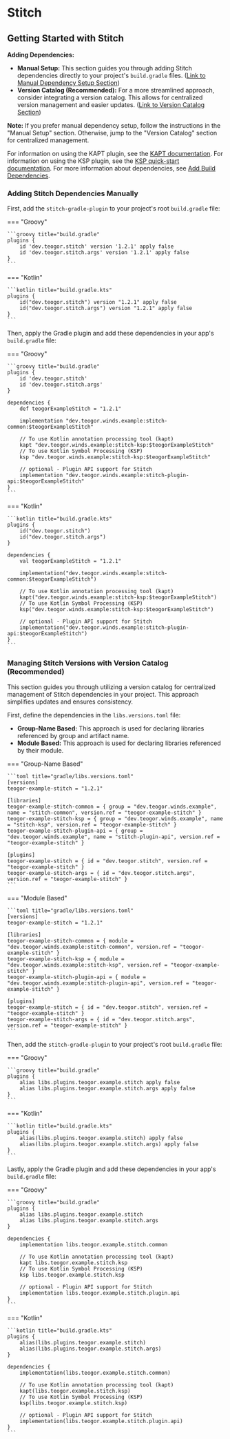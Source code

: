 # Stitch

[//]: # (REGION-DEPENDENCIES)

## Getting Started with Stitch

**Adding Dependencies:**

* **Manual Setup:**  This section guides you through adding Stitch dependencies directly to your project's `build.gradle` files. ([Link to Manual Dependency Setup Section](#adding-Stitch-dependencies-manually))
* **Version Catalog (Recommended):** For a more streamlined approach, consider integrating a version catalog. This allows for centralized version management and easier updates. ([Link to Version Catalog Section](#managing-Stitch-versions-with-version-catalog-recommended))

**Note:** If you prefer manual dependency setup, follow the instructions in the "Manual Setup" section. Otherwise, jump to the "Version Catalog" section for centralized management.

For information on using the KAPT plugin, see the [KAPT documentation](https://kotlinlang.org/docs/kapt.html).
For information on using the KSP plugin, see the [KSP quick-start documentation](https://kotlinlang.org/docs/ksp-quickstart.html).
For more information about dependencies, see [Add Build Dependencies](https://developer.android.com/studio/build/dependencies).

### Adding Stitch Dependencies Manually

First, add the `stitch-gradle-plugin` to your project's root `build.gradle` file:

=== "Groovy"

    ```groovy title="build.gradle"
    plugins {
        id 'dev.teogor.stitch' version '1.2.1' apply false
        id 'dev.teogor.stitch.args' version '1.2.1' apply false
    }
    ```

=== "Kotlin"

    ```kotlin title="build.gradle.kts"
    plugins {
        id("dev.teogor.stitch") version "1.2.1" apply false
        id("dev.teogor.stitch.args") version "1.2.1" apply false
    }
    ```

Then, apply the Gradle plugin and add these dependencies in your app's `build.gradle` file:

=== "Groovy"

    ```groovy title="build.gradle"
    plugins {
        id 'dev.teogor.stitch'
        id 'dev.teogor.stitch.args'
    }

    dependencies {
        def teogorExampleStitch = "1.2.1"
        
        implementation "dev.teogor.winds.example:stitch-common:$teogorExampleStitch"
        
        // To use Kotlin annotation processing tool (kapt)
        kapt "dev.teogor.winds.example:stitch-ksp:$teogorExampleStitch"
        // To use Kotlin Symbol Processing (KSP)
        ksp "dev.teogor.winds.example:stitch-ksp:$teogorExampleStitch"
        
        // optional - Plugin API support for Stitch
        implementation "dev.teogor.winds.example:stitch-plugin-api:$teogorExampleStitch"
    }
    ```

=== "Kotlin"

    ```kotlin title="build.gradle.kts"
    plugins {
        id("dev.teogor.stitch")
        id("dev.teogor.stitch.args")
    }

    dependencies {
        val teogorExampleStitch = "1.2.1"
        
        implementation("dev.teogor.winds.example:stitch-common:$teogorExampleStitch")
        
        // To use Kotlin annotation processing tool (kapt)
        kapt("dev.teogor.winds.example:stitch-ksp:$teogorExampleStitch")
        // To use Kotlin Symbol Processing (KSP)
        ksp("dev.teogor.winds.example:stitch-ksp:$teogorExampleStitch")
        
        // optional - Plugin API support for Stitch
        implementation("dev.teogor.winds.example:stitch-plugin-api:$teogorExampleStitch")
    }
    ```

### Managing Stitch Versions with Version Catalog (Recommended)

This section guides you through utilizing a version catalog for centralized management of Stitch dependencies in your project. This approach simplifies updates and ensures consistency.

First, define the dependencies in the `libs.versions.toml` file:

- **Group-Name Based:** This approach is used for declaring libraries referenced by group and artifact name.
- **Module Based:** This approach is used for declaring libraries referenced by their module.

=== "Group-Name Based"

    ```toml title="gradle/libs.versions.toml"
    [versions]
    teogor-example-stitch = "1.2.1"
    
    [libraries]
    teogor-example-stitch-common = { group = "dev.teogor.winds.example", name = "stitch-common", version.ref = "teogor-example-stitch" }
    teogor-example-stitch-ksp = { group = "dev.teogor.winds.example", name = "stitch-ksp", version.ref = "teogor-example-stitch" }
    teogor-example-stitch-plugin-api = { group = "dev.teogor.winds.example", name = "stitch-plugin-api", version.ref = "teogor-example-stitch" }
    
    [plugins]
    teogor-example-stitch = { id = "dev.teogor.stitch", version.ref = "teogor-example-stitch" }
    teogor-example-stitch-args = { id = "dev.teogor.stitch.args", version.ref = "teogor-example-stitch" }
    ```

=== "Module Based"

    ```toml title="gradle/libs.versions.toml"
    [versions]
    teogor-example-stitch = "1.2.1"
    
    [libraries]
    teogor-example-stitch-common = { module = "dev.teogor.winds.example:stitch-common", version.ref = "teogor-example-stitch" }
    teogor-example-stitch-ksp = { module = "dev.teogor.winds.example:stitch-ksp", version.ref = "teogor-example-stitch" }
    teogor-example-stitch-plugin-api = { module = "dev.teogor.winds.example:stitch-plugin-api", version.ref = "teogor-example-stitch" }
    
    [plugins]
    teogor-example-stitch = { id = "dev.teogor.stitch", version.ref = "teogor-example-stitch" }
    teogor-example-stitch-args = { id = "dev.teogor.stitch.args", version.ref = "teogor-example-stitch" }
    ```

Then, add the `stitch-gradle-plugin` to your project's root `build.gradle` file:

=== "Groovy"

    ```groovy title="build.gradle"
    plugins {
        alias libs.plugins.teogor.example.stitch apply false
        alias libs.plugins.teogor.example.stitch.args apply false
    }
    ```

=== "Kotlin"

    ```kotlin title="build.gradle.kts"
    plugins {
        alias(libs.plugins.teogor.example.stitch) apply false
        alias(libs.plugins.teogor.example.stitch.args) apply false
    }
    ```

Lastly, apply the Gradle plugin and add these dependencies in your app's `build.gradle` file:

=== "Groovy"

    ```groovy title="build.gradle"
    plugins {
        alias libs.plugins.teogor.example.stitch
        alias libs.plugins.teogor.example.stitch.args
    }

    dependencies {
        implementation libs.teogor.example.stitch.common
        
        // To use Kotlin annotation processing tool (kapt)
        kapt libs.teogor.example.stitch.ksp
        // To use Kotlin Symbol Processing (KSP)
        ksp libs.teogor.example.stitch.ksp
        
        // optional - Plugin API support for Stitch
        implementation libs.teogor.example.stitch.plugin.api
    }
    ```

=== "Kotlin"

    ```kotlin title="build.gradle.kts"
    plugins {
        alias(libs.plugins.teogor.example.stitch)
        alias(libs.plugins.teogor.example.stitch.args)
    }

    dependencies {
        implementation(libs.teogor.example.stitch.common)
        
        // To use Kotlin annotation processing tool (kapt)
        kapt(libs.teogor.example.stitch.ksp)
        // To use Kotlin Symbol Processing (KSP)
        ksp(libs.teogor.example.stitch.ksp)
        
        // optional - Plugin API support for Stitch
        implementation(libs.teogor.example.stitch.plugin.api)
    }
    ```

[//]: # (REGION-DEPENDENCIES)

